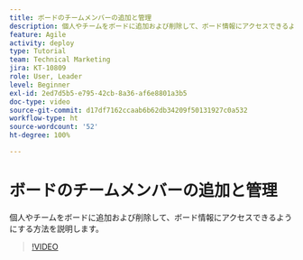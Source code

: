 ```yaml
---
title: ボードのチームメンバーの追加と管理
description: 個人やチームをボードに追加および削除して、ボード情報にアクセスできるようにする方法を説明します。
feature: Agile
activity: deploy
type: Tutorial
team: Technical Marketing
jira: KT-10809
role: User, Leader
level: Beginner
exl-id: 2ed7d5b5-e795-42cb-8a36-af6e8801a3b5
doc-type: video
source-git-commit: d17df7162ccaab6b62db34209f50131927c0a532
workflow-type: ht
source-wordcount: '52'
ht-degree: 100%

---
```


# ボードのチームメンバーの追加と管理

個人やチームをボードに追加および削除して、ボード情報にアクセスできるようにする方法を説明します。

>[!VIDEO](https://video.tv.adobe.com/v/346808/?quality=12&learn=on&enablevpops)
